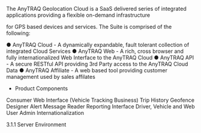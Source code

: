 The AnyTRAQ Geolocation Cloud is a SaaS delivered series of integrated applications providing a flexible on-demand infrastructure

for GPS based devices and services. The Suite is comprised of the following:

● AnyTRAQ Cloud - A dynamically expandable, fault tolerant collection of integrated Cloud Services
● AnyTRAQ Web - A rich, cross browser and fully internationalized Web Interface to the AnyTRAQ Cloud
● AnyTRAQ API - A secure RESTful API providing 3rd Party access to the AnyTRAQ Cloud Data
● AnyTRAQ Affiliate - A web based tool providing customer management used by sales affilates

- Product Components

Consumer Web Interface (Vehicle Tracking Business)
Trip History
Geofence Designer
Alert Message Reader
Reporting Interface
Driver, Vehicle and Web User Admin
Internationalization

3.1.1 Server Environment
